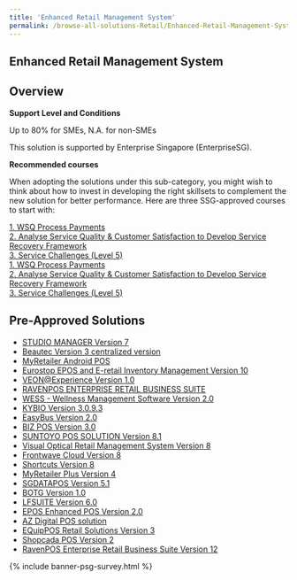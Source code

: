 ```yaml
---
title: 'Enhanced Retail Management System'
permalink: /browse-all-solutions-Retail/Enhanced-Retail-Management-System
---
```


## Enhanced Retail Management System
## Overview

**Support Level and Conditions**

Up to 80% for SMEs, N.A. for non-SMEs

This solution is supported by Enterprise Singapore (EnterpriseSG).

**Recommended courses**

When adopting the solutions under this sub-category, you might wish to think about how to invest in developing the right skillsets to complement the new solution for better performance. Here are three SSG-approved courses to start with:

<a href='https://courses.enterprisejobskills.gov.sg/Course_Internet/CourseDetail/WSQ-Process-Payments-SSF-2'  target='_blank' rel='noopener'>1. WSQ Process Payments</a><br>
<a href='https://courses.enterprisejobskills.gov.sg/Course_Internet/CourseDetail/Analyse-Service-Quality-Customer-Satisfaction-Develop-Service-Recovery-Framework-SFw-2'  target='_blank' rel='noopener'>2. Analyse Service Quality & Customer Satisfaction to Develop Service Recovery Framework</a><br>
<a href='https://courses.enterprisejobskills.gov.sg/Course_Internet/CourseDetail/Service-Challenges-Level-5-Asynchronous-Synchronous-elearning'  target='_blank' rel='noopener'>3. Service Challenges (Level 5)</a><br>
<a href='https://courses.enterprisejobskills.gov.sg/Course_Internet/CourseDetail/WSQ-Process-Payments-SSF-2'  target='_blank' rel='noopener'>1. WSQ Process Payments</a><br>
<a href='https://courses.enterprisejobskills.gov.sg/Course_Internet/CourseDetail/Analyse-Service-Quality-Customer-Satisfaction-Develop-Service-Recovery-Framework-SFw-2'  target='_blank' rel='noopener'>2. Analyse Service Quality & Customer Satisfaction to Develop Service Recovery Framework</a><br>
<a href='https://courses.enterprisejobskills.gov.sg/Course_Internet/CourseDetail/Service-Challenges-Level-5-Asynchronous-Synchronous-elearning'  target='_blank' rel='noopener'>3. Service Challenges (Level 5)</a><br>

## Pre-Approved Solutions

- <a href='/productivity-solutions-grant/solutionrepo/solution163' target='_blank'>STUDIO MANAGER Version 7</a><br>
- <a href='/productivity-solutions-grant/solutionrepo/solution225' target='_blank'>Beautec Version 3 centralized version</a><br>
- <a href='/productivity-solutions-grant/solutionrepo/solution344' target='_blank'>MyRetailer Android POS</a><br>
- <a href='/productivity-solutions-grant/solutionrepo/solution396' target='_blank'>Eurostop EPOS and E-retail Inventory Management Version 10</a><br>
- <a href='/productivity-solutions-grant/solutionrepo/solution424' target='_blank'>VEON@Experience Version 1.0</a><br>
- <a href='/productivity-solutions-grant/solutionrepo/solution652' target='_blank'>RAVENPOS ENTERPRISE RETAIL BUSINESS SUITE</a><br>
- <a href='/productivity-solutions-grant/solutionrepo/solution741' target='_blank'>WESS - Wellness Management Software Version 2.0</a><br>
- <a href='/productivity-solutions-grant/solutionrepo/solution936' target='_blank'>KYBIO Version 3.0.9.3</a><br>
- <a href='/productivity-solutions-grant/solutionrepo/solution1019' target='_blank'>EasyBus Version 2.0</a><br>
- <a href='/productivity-solutions-grant/solutionrepo/solution1084' target='_blank'>BIZ POS Version 3.0</a><br>
- <a href='/productivity-solutions-grant/solutionrepo/solution1120' target='_blank'>SUNTOYO POS SOLUTION Version 8.1</a><br>
- <a href='/productivity-solutions-grant/solutionrepo/solution1136' target='_blank'>Visual Optical Retail Management System Version 8</a><br>
- <a href='/productivity-solutions-grant/solutionrepo/solution1176' target='_blank'>Frontwave Cloud Version 8</a><br>
- <a href='/productivity-solutions-grant/solutionrepo/solution1188' target='_blank'>Shortcuts Version 8</a><br>
- <a href='/productivity-solutions-grant/solutionrepo/solution1264' target='_blank'>MyRetailer Plus Version 4</a><br>
- <a href='/productivity-solutions-grant/solutionrepo/solution1501' target='_blank'>SGDATAPOS Version 5.1</a><br>
- <a href='/productivity-solutions-grant/solutionrepo/solution1723' target='_blank'>BOTG Version 1.0</a><br>
- <a href='/productivity-solutions-grant/solutionrepo/solution1879' target='_blank'>LFSUITE Version 6.0</a><br>
- <a href='/productivity-solutions-grant/solutionrepo/solution2757' target='_blank'>EPOS Enhanced POS Version 2.0</a><br>
- <a href='/productivity-solutions-grant/solutionrepo/solution2909' target='_blank'>AZ Digital POS solution</a><br>
- <a href='/productivity-solutions-grant/solutionrepo/solution2919' target='_blank'>EQuipPOS Retail Solutions Version 3</a><br>
- <a href='/productivity-solutions-grant/solutionrepo/solution3009' target='_blank'>Shopcada POS Version 2</a><br>
- <a href='/productivity-solutions-grant/solutionrepo/solution3100' target='_blank'>RavenPOS Enterprise Retail Business Suite Version 12</a><br>

{% include banner-psg-survey.html %}
